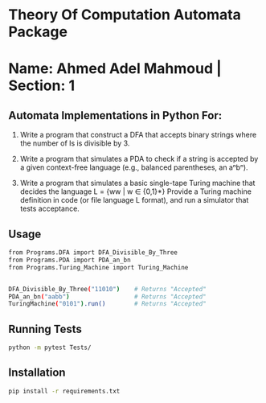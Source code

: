 # Theory Of Computation Automata Package

# Name: Ahmed Adel Mahmoud | Section: 1

## Automata Implementations in Python For:
 1. Write a program that construct a DFA that accepts binary strings where the number
of Is is divisible by 3.

 2. Write a program that simulates a PDA to check if a string is accepted by a given
context-free language (e.g., balanced parentheses, an aⁿbⁿ).

 3. Write a program that simulates a basic single-tape Turing machine that decides the
language L = {ww | w ∈ {0,1}*} Provide a Turing machine definition in code (or file
language L
format), and run a simulator that tests acceptance.

## Usage

```bash
from Programs.DFA import DFA_Divisible_By_Three
from Programs.PDA import PDA_an_bn
from Programs.Turing_Machine import Turing_Machine


DFA_Divisible_By_Three("11010")    # Returns "Accepted"
PDA_an_bn("aabb")                  # Returns "Accepted"
TuringMachine("0101").run()        # Returns "Accepted"
```
## Running Tests
```bash
python -m pytest Tests/
```

## Installation
```bash
pip install -r requirements.txt
```